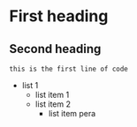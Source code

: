 # First heading 
## Second heading
`this is the first line of code`

- list 1
  - list item 1
  - list item 2
    - list item pera